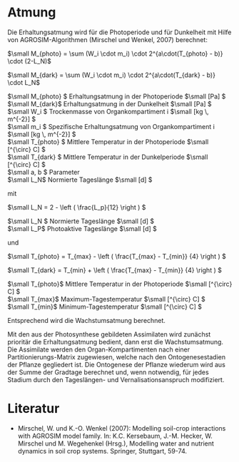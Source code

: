 # Atmung

Die Erhaltungsatmung wird für die Photoperiode und für Dunkelheit mit Hilfe von AGROSIM-Algorithmen (Mirschel und Wenkel, 2007) berechnet:

$`\small M_{photo} = \sum (W_i \cdot m_i) \cdot 2^{a\cdot(T_{photo} - b)} \cdot (2-L_N)`$

$`\small M_{dark} = \sum (W_i \cdot m_i) \cdot 2^{a\cdot(T_{dark} - b)} \cdot L_N`$

$`\small M_{photo} `$	Erhaltungsatmung in der Photoperiode	$`\small [Pa] `$<br>
$`\small M_{dark}`$	Erhaltungsatmung in der Dunkelheit	$`\small [Pa] `$<br>
$`\small W_i `$	Trockenmasse von Organkompartiment i	$`\small [kg \, m^{-2}] `$<br>
$`\small m_i `$	Spezifische Erhaltungsatmung von Organkompartiment i	$`\small [kg \, m^{-2}] `$<br>
$`\small T_{photo} `$	Mittlere Temperatur in der Photoperiode	$`\small [^{\circ} C] `$<br>
$`\small T_{dark} `$	Mittlere Temperatur in der Dunkelperiode	$`\small [^{\circ} C] `$<br>
$`\small a, b `$	Parameter	 <br>
$`\small L_N`$	Normierte Tageslänge	$`\small [d] `$<br>

mit

$`\small L_N = 2 - \left ( \frac{L_p}{12} \right ) `$

$`\small L_N `$	Normierte Tageslänge	$`\small [d] `$<br>
$`\small L_P`$	Photoaktive Tageslänge	$`\small [d] `$<br>

und

$`\small T_{photo} = T_{max} - \left ( \frac{T_{max} - T_{min}} {4}  \right ) `$

$`\small T_{dark} = T_{min} + \left ( \frac{T_{max} - T_{min}} {4}  \right ) `$

$`\small T_{photo}`$	Mittlere Temperatur in der Photoperiode	$`\small [^{\circ} C] `$<br>
$`\small T_{max}`$	Maximum-Tagestemperatur	$`\small [^{\circ} C] `$<br>
$`\small T_{min}`$	Minimum-Tagestemperatur	$`\small [^{\circ} C] `$<br>

Entsprechend wird die Wachstumsatmung berechnet.

Mit den aus der Photosynthese gebildeten Assimilaten wird zunächst prioritär die Erhaltungsatmung bedient, dann erst die Wachstumsatmung. Die Assimilate werden den Organ-Kompartimenten nach einer Partitionierungs-Matrix zugewiesen, welche nach den Ontogenesestadien der Pflanze gegliedert ist. Die Ontogenese der Pflanze wiederum wird aus der Summe der Gradtage berechnet und, wenn notwendig, für jedes Stadium durch den Tageslängen- und Vernalisationsanspruch modifiziert.

# Literatur

* Mirschel, W. und K.-O. Wenkel (2007): Modelling soil-crop interactions with AGROSIM model family. In: K.C. Kersebaum, J.-M. Hecker, W. Mirschel und M. Wegehenkel (Hrsg.), Modelling water and nutrient dynamics in soil crop systems. Springer, Stuttgart, 59-74.